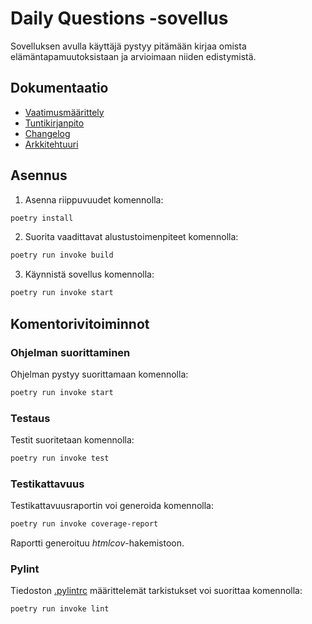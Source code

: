 # Daily Questions -sovellus

Sovelluksen avulla käyttäjä pystyy pitämään kirjaa omista elämäntapamuutoksistaan ja arvioimaan niiden edistymistä.

## Dokumentaatio
- [Vaatimusmäärittely](https://github.com/codePercidae/ot-harjoitustyo/blob/main/dokumentaatio/vaatimusmaarittely.md)
- [Tuntikirjanpito](https://github.com/codePercidae/ot-harjoitustyo/blob/main/dokumentaatio/tuntikirjanpito.md)
- [Changelog](https://github.com/codePercidae/ot-harjoitustyo/blob/main/dokumentaatio/changelog.md)
- [Arkkitehtuuri](https://github.com/codePercidae/ot-harjoitustyo/blob/main/dokumentaatio/arkkitehtuuri.md)

## Asennus

1. Asenna riippuvuudet komennolla:

```bash
poetry install
```

2. Suorita vaadittavat alustustoimenpiteet komennolla:

```bash
poetry run invoke build
```

3. Käynnistä sovellus komennolla:

```bash
poetry run invoke start
```

## Komentorivitoiminnot

### Ohjelman suorittaminen

Ohjelman pystyy suorittamaan komennolla:

```bash
poetry run invoke start
```

### Testaus

Testit suoritetaan komennolla:

```bash
poetry run invoke test
```

### Testikattavuus

Testikattavuusraportin voi generoida komennolla:

```bash
poetry run invoke coverage-report
```

Raportti generoituu _htmlcov_-hakemistoon.

### Pylint

Tiedoston [.pylintrc](./.pylintrc) määrittelemät tarkistukset voi suorittaa komennolla:

```bash
poetry run invoke lint
```
